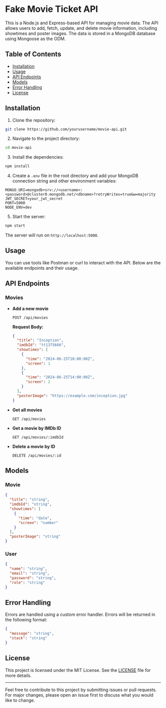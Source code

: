 # Fake Movie Ticket API

This is a Node.js and Express-based API for managing movie data. The API allows users to add, fetch, update, and delete movie information, including showtimes and poster images. The data is stored in a MongoDB database using Mongoose as the ODM.

## Table of Contents

- [Installation](#installation)
- [Usage](#usage)
- [API Endpoints](#api-endpoints)
- [Models](#models)
- [Error Handling](#error-handling)
- [License](#license)

## Installation

1. Clone the repository:

```bash
git clone https://github.com/yourusername/movie-api.git
```

2. Navigate to the project directory:

```bash
cd movie-api
```

3. Install the dependencies:

```bash
npm install
```

4. Create a `.env` file in the root directory and add your MongoDB connection string and other environment variables:

```plaintext
MONGO_URI=mongodb+srv://<username>:<password>@cluster0.mongodb.net/<dbname>?retryWrites=true&w=majority
JWT_SECRET=your_jwt_secret
PORT=5000
NODE_ENV=dev
```

5. Start the server:

```bash
npm start
```

The server will run on `http://localhost:5000`.

## Usage

You can use tools like Postman or curl to interact with the API. Below are the available endpoints and their usage.

## API Endpoints

### Movies

- **Add a new movie**

  ```http
  POST /api/movies
  ```

  **Request Body:**

  ```json
  {
    "title": "Inception",
    "imdbId": "tt1375666",
    "showtimes": [
      {
        "time": "2024-06-25T10:00:00Z",
        "screen": 1
      },
      {
        "time": "2024-06-25T14:00:00Z",
        "screen": 2
      }
    ],
    "posterImage": "https://example.com/inception.jpg"
  }
  ```

- **Get all movies**

  ```http
  GET /api/movies
  ```

- **Get a movie by IMDb ID**

  ```http
  GET /api/movies/:imdbId
  ```

- **Delete a movie by ID**

  ```http
  DELETE /api/movies/:id
  ```

## Models

### Movie

```json
{
  "title": "string",
  "imdbId": "string",
  "showtimes": [
    {
      "time": "date",
      "screen": "number"
    }
  ],
  "posterImage": "string"
}
```

### User

```json
{
  "name": "string",
  "email": "string",
  "password": "string",
  "role": "string"
}
```

## Error Handling

Errors are handled using a custom error handler. Errors will be returned in the following format:

```json
{
  "message": "string",
  "stack": "string"
}
```

## License

This project is licensed under the MIT License. See the [LICENSE](LICENSE) file for more details.

---

Feel free to contribute to this project by submitting issues or pull requests. For major changes, please open an issue first to discuss what you would like to change.
